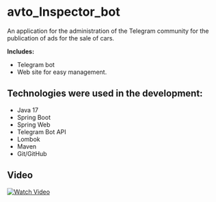# avto_Inspector_bot
An application for the administration of the Telegram community for the publication of ads for the sale of cars.

**Includes:**
- Telegram bot
- Web site for easy management.

## Technologies were used in the development:
- Java 17
- Spring Boot
- Spring Web
- Telegram Bot API
- Lombok
- Maven
- Git/GitHub

## Video
[![Watch Video](http://img.youtube.com/vi/bxEYa-btXQ8/0.jpg)](https://youtube.com/shorts/bxEYa-btXQ8)
